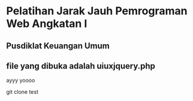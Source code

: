 # Pelatihan Jarak Jauh Pemrograman Web Angkatan I
## Pusdiklat Keuangan Umum

## file yang dibuka adalah uiuxjquery.php

ayyy yoooo

git clone test